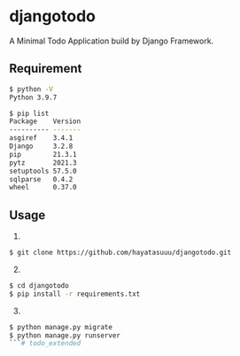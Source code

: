 # djangotodo

A Minimal Todo Application build by Django Framework.

## Requirement

```bash
$ python -V
Python 3.9.7
```

```bash
$ pip list
Package    Version
---------- -------
asgiref    3.4.1
Django     3.2.8
pip        21.3.1
pytz       2021.3
setuptools 57.5.0
sqlparse   0.4.2
wheel      0.37.0
```

## Usage

1)
```bash
$ git clone https://github.com/hayatasuuu/djangotodo.git
```

2)
```bash
$ cd djangotodo
$ pip install -r requirements.txt
```

3)
```bash
$ python manage.py migrate
$ python manage.py runserver
```#   t o d o _ e x t e n d e d  
 